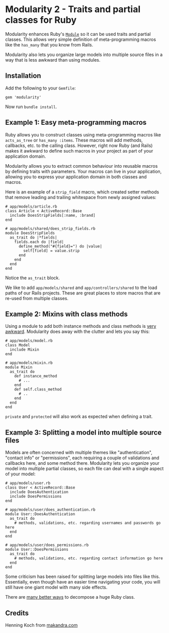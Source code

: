 # Modularity 2 - Traits and partial classes for Ruby

Modularity enhances Ruby's [`Module`](http://apidock.com/ruby/Module) so it can be used traits and partial classes.
This allows very simple definition of meta-programming macros like the
`has_many` that you know from Rails.

Modularity also lets you organize large models into multiple source files
in a way that is less awkward than using modules.

## Installation

Add the following to your `Gemfile`:

```
gem 'modularity'
```

Now run `bundle install`.

## Example 1: Easy meta-programming macros

Ruby allows you to construct classes using meta-programming macros like
`acts_as_tree` or `has_many :items`. These macros will add methods,
callbacks, etc. to the calling class. However, right now Ruby (and Rails) makes it awkward to define
such macros in your project as part of your application domain.

Modularity allows you to extract common behaviour into reusable macros by defining traits with parameters.
Your macros can live in your application, allowing you to express your application domain in both classes
and macros.

Here is an example of a `strip_field` macro, which created setter methods that remove leading and trailing whitespace from newly assigned values:

```
# app/models/article.rb
class Article < ActiveRecord::Base
  include DoesStripFields[:name, :brand]
end

# app/models/shared/does_strip_fields.rb
module DoesStripFields
  as_trait do |*fields|
    fields.each do |field|
      define_method("#{field}=") do |value|
        self[field] = value.strip
      end
    end
  end
end
```

Notice the `as_trait` block.

We like to add `app/models/shared` and `app/controllers/shared` to the load paths of our Rails projects.
These are great places to store macros that are re-used from multiple classes.

## Example 2: Mixins with class methods

Using a module to add both instance methods and class methods is
[very awkward](http://redcorundum.blogspot.com/2006/06/mixing-in-class-methods.html).
Modularity does away with the clutter and lets you say this:

```
# app/models/model.rb
class Model
  include Mixin
end

# app/models/mixin.rb
module Mixin
  as_trait do
    def instance_method
      # ...
    end
    def self.class_method
      # ..
    end
  end
end
```

`private` and `protected` will also work as expected when defining a trait.

## Example 3: Splitting a model into multiple source files

Models are often concerned with multiple themes like "authentication", "contact info" or "permissions", each requiring
a couple of validations and callbacks here, and some method there. Modularity lets you organize your model into multiple
partial classes, so each file can deal with a single aspect of your model:

```
# app/models/user.rb
class User < ActiveRecord::Base
  include DoesAuthentication
  include DoesPermissions
end

# app/models/user/does_authentication.rb
module User::DoesAuthentication
  as_trait do
    # methods, validations, etc. regarding usernames and passwords go here
  end
end

# app/models/user/does_permissions.rb
module User::DoesPermissions
  as_trait do
    # methods, validations, etc. regarding contact information go here
  end
end
```

Some criticism has been raised for splitting large models into files like this.
Essentially, even though have an easier time navigating your code, you will still
have one giant model with many side effects.

There are [many better ways](http://blog.codeclimate.com/blog/2012/10/17/7-ways-to-decompose-fat-activerecord-models/)
to decompose a huge Ruby class.

## Credits

Henning Koch from [makandra.com](http://makandra.com/)
